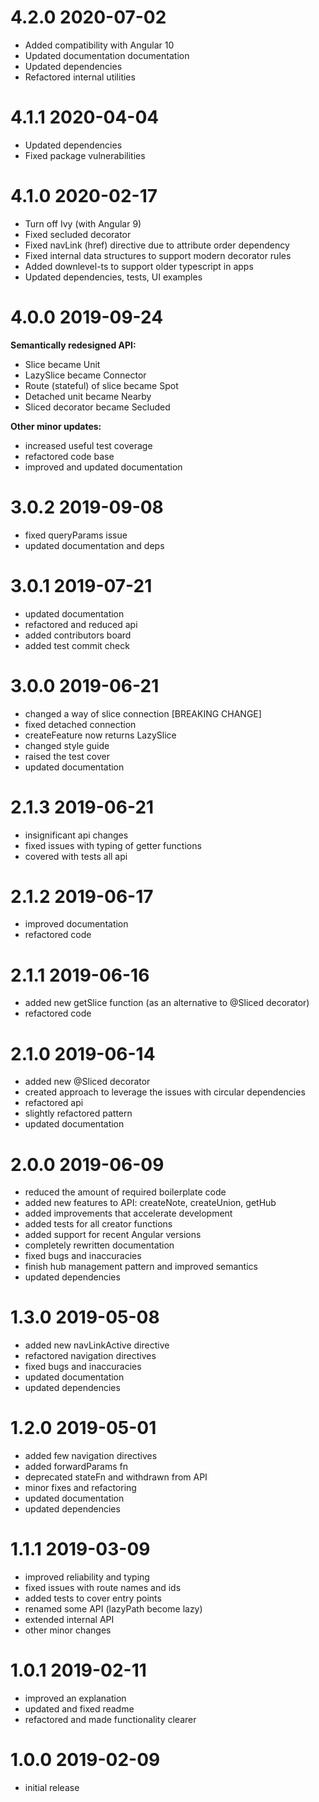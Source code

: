 # 4.2.0 2020-07-02

- Added compatibility with Angular 10
- Updated documentation documentation
- Updated dependencies
- Refactored internal utilities

# 4.1.1 2020-04-04

- Updated dependencies
- Fixed package vulnerabilities

# 4.1.0 2020-02-17

- Turn off Ivy (with Angular 9)
- Fixed secluded decorator
- Fixed navLink (href) directive due to attribute order dependency
- Fixed internal data structures to support modern decorator rules
- Added downlevel-ts to support older typescript in apps
- Updated dependencies, tests, UI examples

# 4.0.0 2019-09-24

**Semantically redesigned API:**

- Slice became Unit
- LazySlice became Connector
- Route (stateful) of slice became Spot
- Detached unit became Nearby
- Sliced decorator became Secluded

**Other minor updates:**

- increased useful test coverage
- refactored code base
- improved and updated documentation

# 3.0.2 2019-09-08

- fixed queryParams issue
- updated documentation and deps

# 3.0.1 2019-07-21

- updated documentation
- refactored and reduced api
- added contributors board
- added test commit check

# 3.0.0 2019-06-21

- changed a way of slice connection [BREAKING CHANGE]
- fixed detached connection
- createFeature now returns LazySlice
- changed style guide
- raised the test cover
- updated documentation

# 2.1.3 2019-06-21

- insignificant api changes
- fixed issues with typing of getter functions
- covered with tests all api

# 2.1.2 2019-06-17

- improved documentation
- refactored code

# 2.1.1 2019-06-16

- added new getSlice function (as an alternative to @Sliced decorator)
- refactored code

# 2.1.0 2019-06-14

- added new @Sliced decorator
- created approach to leverage the issues with circular dependencies
- refactored api
- slightly refactored pattern
- updated documentation

# 2.0.0 2019-06-09

- reduced the amount of required boilerplate code
- added new features to API: createNote, createUnion, getHub
- added improvements that accelerate development
- added tests for all creator functions
- added support for recent Angular versions
- completely rewritten documentation
- fixed bugs and inaccuracies
- finish hub management pattern and improved semantics
- updated dependencies

# 1.3.0 2019-05-08

- added new navLinkActive directive
- refactored navigation directives
- fixed bugs and inaccuracies
- updated documentation
- updated dependencies

# 1.2.0 2019-05-01

- added few navigation directives
- added forwardParams fn
- deprecated stateFn and withdrawn from API
- minor fixes and refactoring
- updated documentation
- updated dependencies

# 1.1.1 2019-03-09

- improved reliability and typing
- fixed issues with route names and ids
- added tests to cover entry points
- renamed some API (lazyPath become lazy)
- extended internal API
- other minor changes

# 1.0.1 2019-02-11

- improved an explanation
- updated and fixed readme
- refactored and made functionality clearer

# 1.0.0 2019-02-09

- initial release

